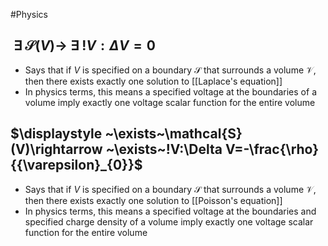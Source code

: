 #Physics 
## $\displaystyle ~\exists~\mathcal{S}(V)\rightarrow ~\exists~!V:\Delta V=0$
* Says that if $\displaystyle V$ is specified on a boundary $\displaystyle \mathcal{S}$ that surrounds a volume $\displaystyle \mathcal{V}$, then there exists exactly one solution to [[Laplace's equation]]
* In physics terms, this means a specified voltage at the boundaries of a volume imply exactly one voltage scalar function for the entire volume
## $\displaystyle ~\exists~\mathcal{S}(V)\rightarrow ~\exists~!V:\Delta V=-\frac{\rho}{{\varepsilon}_{0}}$
* Says that if $\displaystyle V$ is specified on a boundary $\displaystyle \mathcal{S}$ that surrounds a volume $\displaystyle \mathcal{V}$, then there exists exactly one solution to [[Poisson's equation]]
* In physics terms, this means a specified voltage at the boundaries and specified charge density of a volume imply exactly one voltage scalar function for the entire volume